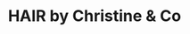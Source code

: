---
title: "HAIR by Christine & Co"
url: /somerville/hair-by-christine-and-co/
shop: hairdresser
---
